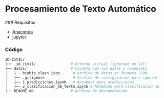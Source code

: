 # Procesamiento de Texto Automático

### Requisitos

- [Anaconda](https://www.anaconda.com/download)
- [jupyter](https://jupyter.org/)

### Código



```bash
ID-CIVIL/
├── .id_civil/                # Entorno virtual (ignorado en Git)
├── datos/                    # Carpeta con los datos y notebooks
│   ├── biobio_clean.json      # Archivo de datos en formato JSON
│   ├── .gitignore             # Archivo de configuración para ignorar archivos en Git
│   ├── 1_predicciones.ipynb   # Notebook para predicciones
│   ├── 2_clasificacion_de_texto.ipynb # Notebook para clasificación de texto
├── README.md                 # Archivo de documentación
```

